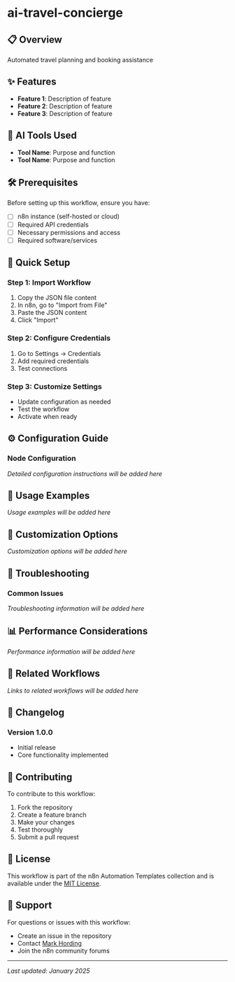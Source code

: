 # ai-travel-concierge

## 📋 Overview

Automated travel planning and booking assistance

## ✨ Features

- **Feature 1**: Description of feature
- **Feature 2**: Description of feature
- **Feature 3**: Description of feature

## 🤖 AI Tools Used

- **Tool Name**: Purpose and function
- **Tool Name**: Purpose and function

## 🛠️ Prerequisites

Before setting up this workflow, ensure you have:

- [ ] n8n instance (self-hosted or cloud)
- [ ] Required API credentials
- [ ] Necessary permissions and access
- [ ] Required software/services

## 🚀 Quick Setup

### Step 1: Import Workflow
1. Copy the JSON file content
2. In n8n, go to "Import from File"
3. Paste the JSON content
4. Click "Import"

### Step 2: Configure Credentials
1. Go to Settings → Credentials
2. Add required credentials
3. Test connections

### Step 3: Customize Settings
- Update configuration as needed
- Test the workflow
- Activate when ready

## ⚙️ Configuration Guide

### Node Configuration

*Detailed configuration instructions will be added here*

## 📖 Usage Examples

*Usage examples will be added here*

## 🔧 Customization Options

*Customization options will be added here*

## 🐛 Troubleshooting

### Common Issues

*Troubleshooting information will be added here*

## 📊 Performance Considerations

*Performance information will be added here*

## 🔗 Related Workflows

*Links to related workflows will be added here*

## 📝 Changelog

### Version 1.0.0
- Initial release
- Core functionality implemented

## 🤝 Contributing

To contribute to this workflow:
1. Fork the repository
2. Create a feature branch
3. Make your changes
4. Test thoroughly
5. Submit a pull request

## 📄 License

This workflow is part of the n8n Automation Templates collection and is available under the [MIT License](../../../LICENSE).

## 📧 Support

For questions or issues with this workflow:
- Create an issue in the repository
- Contact [Mark Hording](mailto:markhording@gmail.com)
- Join the n8n community forums

---

*Last updated: January 2025*
